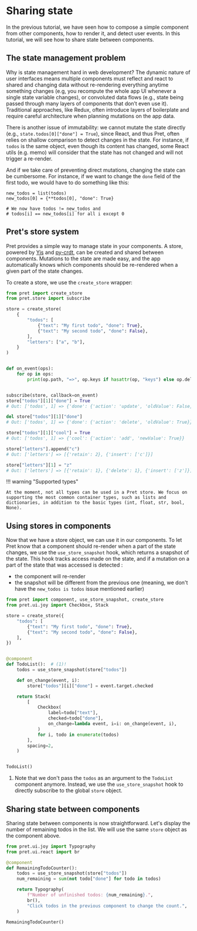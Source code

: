 # Sharing state

In the previous tutorial, we have seen how to compose a simple component from other components, how to render it, and detect user events. In this tutorial, we will see how to share state between components.

## The state management problem

Why is state management hard in web development? The dynamic nature of user interfaces means multiple components must reflect and react to shared and changing data without re-rendering everything anytime something changes (e.g, you recompute the whole app UI whenever a single state variable changes), or convoluted data flows (e.g., state being passed through many layers of components that don’t even use it). Traditional approaches, like Redux, often introduce layers of boilerplate and require careful architecture when planning mutations on the app data.

There is another issue of immutability: we cannot mutate the state directly (e.g., `state.todos[0]["done"] = True`), since React, and thus Pret, often relies on shallow comparison to detect changes in the state. For instance, if `todos` is the same object, even though its content has changed, some React utils (e.g. memo) will consider that the state has not changed and will not trigger a re-render.

And if we take care of preventing direct mutations, changing the state can be cumbersome. For instance, if we want to change the `done` field of the first todo, we would have to do something like this:

```{ .python .no-exec }
new_todos = list(todos)
new_todos[0] = {**todos[0], "done": True}

# We now have todos != new_todos and
# todos[i] == new_todos[i] for all i except 0
```

## Pret's store system

Pret provides a simple way to manage state in your components. A store, powered by [Yjs](https://github.com/yjs/yjs) and [py-crdt](https://github.com/y-crdt/pycrdt), can be created and shared between components. Mutations to the state are made easy, and the app automatically knows which components should be re-rendered when a given part of the state changes.

To create a store, we use the `create_store` wrapper:

```python
from pret import create_store
from pret.store import subscribe

store = create_store(
    {
        "todos": [
            {"text": "My first todo", "done": True},
            {"text": "My second todo", "done": False},
        ],
        "letters": ["a", "b"],
    }
)


def on_event(ops):
    for op in ops:
        print(op.path, "=>", op.keys if hasattr(op, "keys") else op.delta)


subscribe(store, callback=on_event)
store["todos"][1]["done"] = True
# Out: ['todos', 1] => {'done': {'action': 'update', 'oldValue': False, 'newValue': True}}

del store["todos"][1]["done"]
# Out: ['todos', 1] => {'done': {'action': 'delete', 'oldValue': True}}

store["todos"][1]["cool"] = True
# Out: ['todos', 1] => {'cool': {'action': 'add', 'newValue': True}}

store["letters"].append("c")
# Out: ['letters'] => [{'retain': 2}, {'insert': ['c']}]

store["letters"][1] = "z"
# Out: ['letters'] => [{'retain': 1}, {'delete': 1}, {'insert': ['z']}]
```

!!! warning "Supported types"

    At the moment, not all types can be used in a Pret store. We focus on supporting the most common container types, such as lists and dictionaries, in addition to the basic types (int, float, str, bool, None).

## Using stores in components

Now that we have a store object, we can use it in our components. To let Pret know that a component should re-render when a part of the state changes, we use the `use_store_snapshot` hook, which returns a snapshot of the state. This hook tracks access made on the state, and if a mutation on a part of the state that was accessed is detected :

- the component will re-render
- the snapshot will be different from the previous one (meaning, we don't have the `new_todos is todos` issue mentioned earlier)

```python { .render-with-pret }
from pret import component, use_store_snapshot, create_store
from pret.ui.joy import Checkbox, Stack

store = create_store({
    "todos": [
        {"text": "My first todo", "done": True},
        {"text": "My second todo", "done": False},
    ],
})


@component
def TodoList():  # (1)!
    todos = use_store_snapshot(store["todos"])

    def on_change(event, i):
        store["todos"][i]["done"] = event.target.checked

    return Stack(
        [
            Checkbox(
                label=todo["text"],
                checked=todo["done"],
                on_change=lambda event, i=i: on_change(event, i),
            )
            for i, todo in enumerate(todos)
        ],
        spacing=2,
    )


TodoList()
```

1. Note that we don't pass the `todos` as an argument to the `TodoList` component anymore. Instead, we use the `use_store_snapshot` hook to directly subscribe to the global `store` object.


## Sharing state between components

Sharing state between components is now straightforward.
Let's display the number of remaining todos in the list. We will
use the same `store` object as the component above.

```python { .render-with-pret }
from pret.ui.joy import Typography
from pret.ui.react import br

@component
def RemainingTodoCounter():
    todos = use_store_snapshot(store["todos"])
    num_remaining = sum(not todo["done"] for todo in todos)

    return Typography(
        f"Number of unfinished todos: {num_remaining}.",
        br(),
        "Click todos in the previous component to change the count.",
    )

RemainingTodoCounter()
```
